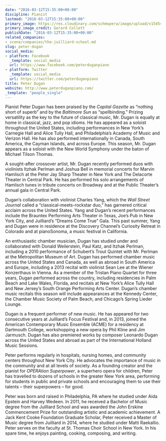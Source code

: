 ```yaml
---
date: "2016-03-12T15:35:00+00:00"
discipline: Pianist
lastmod: "2016-03-12T15:35:00+00:00"
primary_image: https://res.cloudinary.com/schmopera/image/upload/v1545409169/media/webhook-uploads/1457796853680/2016-03-12---Peter-Dugan---Gerard-Collett.jpg.jpg
primary_image_credit: Gerard Collett
publishDate: "2016-03-12T15:35:00+00:00"
related_companies:
- scene/companies/the-juilliard-school.md
slug: peter-dugan
social_media:
- platform: Facebook
  _template: social_media
  url: https://www.facebook.com/peterduganpiano
- platform: Twitter
  _template: social_media
  url: https://twitter.com/peterduganpiano
title: Peter Dugan
website: http://www.peterduganpiano.com/
_template: "people_single"
---
```


Pianist Peter Dugan has been praised by the *Capital Gazette* as “nothing short of superb” and by the *Baltimore Sun* as “spellbinding.”  Prizing versatility as the key to the future of classical music, Mr. Dugan is equally at home in classical, jazz, and pop idioms. He has appeared as a soloist throughout the United States, including performances in New York’s Carnegie Hall and Alice Tully Hall, and Philadelphia’s Academy of Music and Verizon Hall. He has also performed internationally in Canada, South America, the Cayman Islands, and across Europe.  This season, Mr. Dugan appears as a soloist with the New World Symphony under the baton of Michael Tilson Thomas.

A sought-after crossover artist, Mr. Dugan recently performed duos with violinists Itzhak Perlman and Joshua Bell in memorial concerts for Marvin Hamlisch at the Peter Jay Sharp Theater in New York and The Delacorte Theater in Central Park. He has performed his solo arrangements of Hamlisch tunes in tribute concerts on Broadway and at the Public Theater’s annual gala in Central Park.
 
Dugan’s collaboration with violinist Charles Yang, which the *Wall Street Journal* called a “classical-meets-rockstar duo,” has garnered critical acclaim across the United States. Yang and Dugan’s recent performances include the Brauntex Performing Arts Theater in Texas, Joe’s Pub in New York City, and Juilliard’s “Dreams Come True” Gala.  This past summer, Yang and Dugan were in residence at the Discovery Channel’s Curiosity Retreat in Colorado and at pianoSonoma, a music festival in California.
  
An enthusiastic chamber musician, Dugan has studied under and collaborated with Donald Weilerstein, Paul Katz, and Itzhak Perlman, including a 2010 performance of Schubert’s Trout Quintet with Mr. Perlman at the Metropolitan Museum of Art.  Dugan has performed chamber music across the United States and Canada, as well as abroad in South America and Europe, including a 2013 recital with violinist Sean Lee at the Wiener Konzerthaus in Vienna.  As a member of the Tristan Piano Quartet for three years, Dugan performed across the country, including residencies in Palm Beach and Lake Wales, Florida, and recitals at New York’s Alice Tully Hall and New Jersey’s South Orange Performing Arts Center. Dugan’s chamber music recitals this season will include appearances at the Kennedy Center, the Chamber Music Society of Palm Beach, and Chicago’s Spring Lieder Lounge.
 
Dugan is a frequent performer of new music. He has appeared for two consecutive years at Juilliard’s Focus Festival and, in 2013, joined the American Contemporary Music Ensemble (ACME) for a residency at Dartmouth College, workshopping a new opera by Phil Kline and Jim Jarmusch. Dugan has also premiered works by composer Leonardo Dugan across the United States and abroad as part of the International Holland Music Sessions.
 
Peter performs regularly in hospitals, nursing homes, and community centers throughout New York City.  He advocates the importance of music in the community and at all levels of society.  As a founding creator and the pianist for *OPERAtion Superpower*, a superhero opera for children, Peter has travelled to dozens of schools in the greater New York area, performing for students in public and private schools and encouraging them to use their talents – their superpowers – for good. 
 
Peter was born and raised in Philadelphia, PA where he studied under Aida Epstein and Harvey Wedeen.  In 2011, he received a Bachelor of Music degree from the Juilliard School and was awarded the John Erskine Commencement Prize for outstanding artistic and academic achievement.  A Jack Kent Cooke Foundation Graduate Scholar, Peter received a Master of Music degree from Juilliard in 2014, where he studied under Matti Raekallio.  Peter serves on the faculty at St. Thomas Choir School in New York. In his spare time, he enjoys painting, cooking, composing, and writing.
